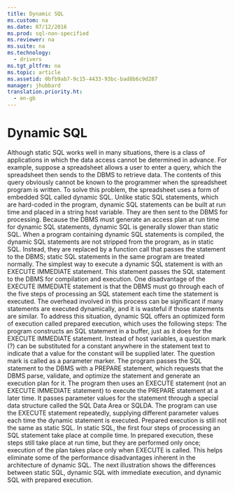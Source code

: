 ```yaml
---
title: Dynamic SQL
ms.custom: na
ms.date: 07/12/2016
ms.prod: sql-non-specified
ms.reviewer: na
ms.suite: na
ms.technology: 
  - drivers
ms.tgt_pltfrm: na
ms.topic: article
ms.assetid: 0bfb9ab7-9c15-4433-93bc-bad8b6c9d287
manager: jhubbard
translation.priority.ht: 
  - en-gb
---
```

# Dynamic SQL
<?xml version="1.0" encoding="utf-8"?>
<developerConceptualDocument xmlns="http://ddue.schemas.microsoft.com/authoring/2003/5" xmlns:xlink="http://www.w3.org/1999/xlink" xmlns:xsi="http://www.w3.org/2001/XMLSchema-instance" xsi:schemaLocation="http://ddue.schemas.microsoft.com/authoring/2003/5 http://dduestorage.blob.core.windows.net/ddueschema/developer.xsd">
  <introduction>
    <para>Although static SQL works well in many situations, there is a class of applications in which the data access cannot be determined in advance. For example, suppose a spreadsheet allows a user to enter a query, which the spreadsheet then sends to the DBMS to retrieve data. The contents of this query obviously cannot be known to the programmer when the spreadsheet program is written.</para>
    <para>To solve this problem, the spreadsheet uses a form of embedded SQL called dynamic SQL. Unlike static SQL statements, which are hard-coded in the program, dynamic SQL statements can be built at run time and placed in a string host variable. They are then sent to the DBMS for processing. Because the DBMS must generate an access plan at run time for dynamic SQL statements, dynamic SQL is generally slower than static SQL. When a program containing dynamic SQL statements is compiled, the dynamic SQL statements are not stripped from the program, as in static SQL. Instead, they are replaced by a function call that passes the statement to the DBMS; static SQL statements in the same program are treated normally.</para>
    <para>The simplest way to execute a dynamic SQL statement is with an EXECUTE IMMEDIATE statement. This statement passes the SQL statement to the DBMS for compilation and execution.</para>
    <para>One disadvantage of the EXECUTE IMMEDIATE statement is that the DBMS must go through each of the five steps of processing an SQL statement each time the statement is executed. The overhead involved in this process can be significant if many statements are executed dynamically, and it is wasteful if those statements are similar. To address this situation, dynamic SQL offers an optimized form of execution called prepared execution, which uses the following steps:  </para>
    <list class="ordered">
      <listItem>
        <para>The program constructs an SQL statement in a buffer, just as it does for the EXECUTE IMMEDIATE statement. Instead of host variables, a question mark (?) can be substituted for a constant anywhere in the statement text to indicate that a value for the constant will be supplied later. The question mark is called as a parameter marker.</para>
      </listItem>
      <listItem>
        <para>The program passes the SQL statement to the DBMS with a PREPARE statement, which requests that the DBMS parse, validate, and optimize the statement and generate an execution plan for it. The program then uses an EXECUTE statement (not an EXECUTE IMMEDIATE statement) to execute the PREPARE statement at a later time. It passes parameter values for the statement through a special data structure called the SQL Data Area or SQLDA.</para>
      </listItem>
      <listItem>
        <para>The program can use the EXECUTE statement repeatedly, supplying different parameter values each time the dynamic statement is executed.</para>
      </listItem>
    </list>
    <para>Prepared execution is still not the same as static SQL. In static SQL, the first four steps of processing an SQL statement take place at compile time. In prepared execution, these steps still take place at run time, but they are performed only once; execution of the plan takes place only when EXECUTE is called. This helps eliminate some of the performance disadvantages inherent in the architecture of dynamic SQL. The next illustration shows the differences between static SQL, dynamic SQL with immediate execution, and dynamic SQL with prepared execution.</para>
  </introduction>
  <relatedTopics />
</developerConceptualDocument>
